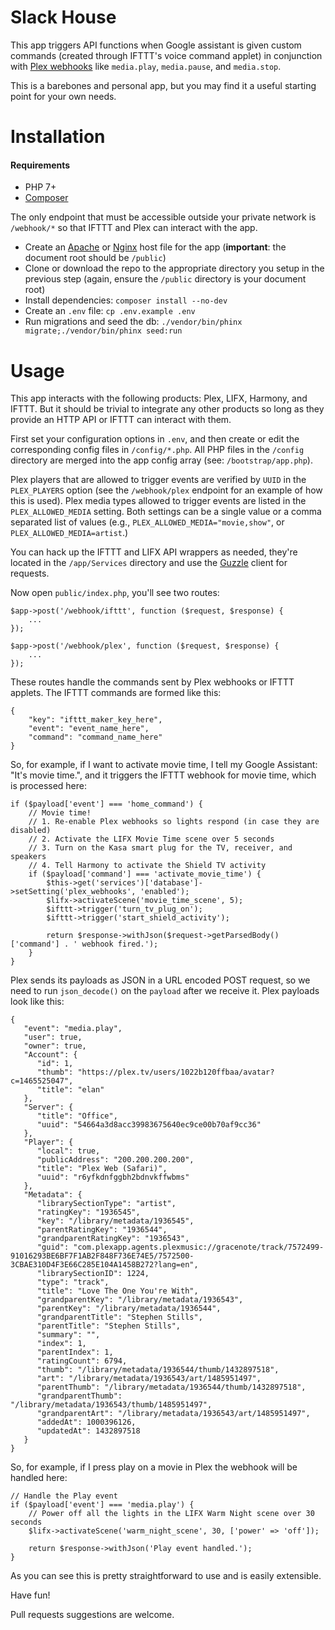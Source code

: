# Slack House

This app triggers API functions when Google assistant is given custom commands (created through IFTTT's voice command applet) in conjunction with [Plex webhooks](https://support.plex.tv/articles/115002267687-webhooks/) like `media.play`, `media.pause`, and `media.stop`.

This is a barebones and personal app, but you may find it a useful starting point for your own needs.

# Installation

#### Requirements

- PHP 7+
- [Composer](https://getcomposer.org/)

The only endpoint that must be accessible outside your private network is `/webhook/*` so that IFTTT and Plex can interact with the app.

- Create an [Apache](https://httpd.apache.org/docs/2.4/vhosts/examples.html) or [Nginx](https://www.nginx.com/resources/wiki/start/topics/examples/full/) host file for the app (**important**: the document root should be `/public`)
- Clone or download the repo to the appropriate directory you setup in the previous step (again, ensure the `/public` directory is your document root)
- Install dependencies: `composer install --no-dev`
- Create an `.env` file: `cp .env.example .env`
- Run migrations and seed the db: `./vendor/bin/phinx migrate;./vendor/bin/phinx seed:run`

# Usage

This app interacts with the following products: Plex, LIFX, Harmony, and IFTTT. But it should be trivial to integrate any other products so long as they provide an HTTP API or IFTTT can interact with them.

First set your configuration options in `.env`, and then create or edit the corresponding config files in `/config/*.php`. All PHP files in the `/config` directory are merged into the app config array (see: `/bootstrap/app.php`).

Plex players that are allowed to trigger events are verified by `UUID` in the `PLEX_PLAYERS` option (see the `/webhook/plex` endpoint for an example of how this is used). Plex media types allowed to trigger events are listed in the `PLEX_ALLOWED_MEDIA` setting. Both settings can be a single value or a comma separated list of values (e.g., `PLEX_ALLOWED_MEDIA="movie,show"`, or `PLEX_ALLOWED_MEDIA=artist`.)

You can hack up the IFTTT and LIFX API wrappers as needed, they're located in the `/app/Services` directory and use the [Guzzle](https://github.com/guzzle/guzzle) client for requests.

Now open `public/index.php`, you'll see two routes:

```
$app->post('/webhook/ifttt', function ($request, $response) {
    ...
});

$app->post('/webhook/plex', function ($request, $response) {
    ...
});
```

These routes handle the commands sent by Plex webhooks or IFTTT applets. The IFTTT commands are formed like this:

```
{
    "key": "ifttt_maker_key_here",
    "event": "event_name_here",
    "command": "command_name_here"
}
```

So, for example, if I want to activate movie time, I tell my Google Assistant: "It's movie time.", and it triggers the IFTTT webhook for movie time, which is processed here:

```
if ($payload['event'] === 'home_command') {
    // Movie time!
    // 1. Re-enable Plex webhooks so lights respond (in case they are disabled)
    // 2. Activate the LIFX Movie Time scene over 5 seconds
    // 3. Turn on the Kasa smart plug for the TV, receiver, and speakers
    // 4. Tell Harmony to activate the Shield TV activity
    if ($payload['command'] === 'activate_movie_time') {
        $this->get('services')['database']->setSetting('plex_webhooks', 'enabled');
        $lifx->activateScene('movie_time_scene', 5);
        $ifttt->trigger('turn_tv_plug_on');
        $ifttt->trigger('start_shield_activity');

        return $response->withJson($request->getParsedBody()['command'] . ' webhook fired.');
    }
}
```

Plex sends its payloads as JSON in a URL encoded POST request, so we need to run `json_decode()` on the `payload` after we receive it. Plex payloads look like this:

```
{
   "event": "media.play",
   "user": true,
   "owner": true,
   "Account": {
      "id": 1,
      "thumb": "https://plex.tv/users/1022b120ffbaa/avatar?c=1465525047",
      "title": "elan"
   },
   "Server": {
      "title": "Office",
      "uuid": "54664a3d8acc39983675640ec9ce00b70af9cc36"
   },
   "Player": {
      "local": true,
      "publicAddress": "200.200.200.200",
      "title": "Plex Web (Safari)",
      "uuid": "r6yfkdnfggbh2bdnvkffwbms"
   },
   "Metadata": {
      "librarySectionType": "artist",
      "ratingKey": "1936545",
      "key": "/library/metadata/1936545",
      "parentRatingKey": "1936544",
      "grandparentRatingKey": "1936543",
      "guid": "com.plexapp.agents.plexmusic://gracenote/track/7572499-91016293BE6BF7F1AB2F848F736E74E5/7572500-3CBAE310D4F3E66C285E104A1458B272?lang=en",
      "librarySectionID": 1224,
      "type": "track",
      "title": "Love The One You're With",
      "grandparentKey": "/library/metadata/1936543",
      "parentKey": "/library/metadata/1936544",
      "grandparentTitle": "Stephen Stills",
      "parentTitle": "Stephen Stills",
      "summary": "",
      "index": 1,
      "parentIndex": 1,
      "ratingCount": 6794,
      "thumb": "/library/metadata/1936544/thumb/1432897518",
      "art": "/library/metadata/1936543/art/1485951497",
      "parentThumb": "/library/metadata/1936544/thumb/1432897518",
      "grandparentThumb": "/library/metadata/1936543/thumb/1485951497",
      "grandparentArt": "/library/metadata/1936543/art/1485951497",
      "addedAt": 1000396126,
      "updatedAt": 1432897518
   }
}
```

So, for example, if I press play on a movie in Plex the webhook will be handled here:

```
// Handle the Play event
if ($payload['event'] === 'media.play') {
    // Power off all the lights in the LIFX Warm Night scene over 30 seconds
    $lifx->activateScene('warm_night_scene', 30, ['power' => 'off']);

    return $response->withJson('Play event handled.');
}
```

As you can see this is pretty straightforward to use and is easily extensible.

Have fun!

Pull requests suggestions are welcome.
